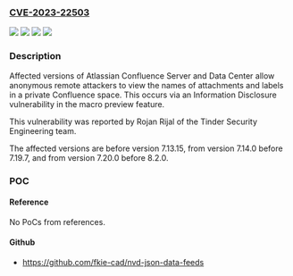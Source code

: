 ### [CVE-2023-22503](https://cve.mitre.org/cgi-bin/cvename.cgi?name=CVE-2023-22503)
![](https://img.shields.io/static/v1?label=Product&message=Confluence%20Data%20Center&color=blue)
![](https://img.shields.io/static/v1?label=Product&message=Confluence%20Server&color=blue)
![](https://img.shields.io/static/v1?label=Version&message=n%2Fa&color=blue)
![](https://img.shields.io/static/v1?label=Vulnerability&message=Information%20Disclosure&color=brighgreen)

### Description

Affected versions of Atlassian Confluence Server and Data Center allow anonymous remote attackers to view the names of attachments and labels in a private Confluence space. This occurs via an Information Disclosure vulnerability in the macro preview feature.This vulnerability was reported by Rojan Rijal of the Tinder Security Engineering team.The affected versions are before version 7.13.15, from version 7.14.0 before 7.19.7, and from version 7.20.0 before 8.2.0.

### POC

#### Reference
No PoCs from references.

#### Github
- https://github.com/fkie-cad/nvd-json-data-feeds

